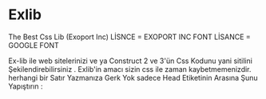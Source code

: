 # Exlib
The Best Css Lib (Exoport Inc)
LİSNCE = EXOPORT INC
FONT LİSANCE = GOOGLE FONT  

Ex-lib ile web sitelerinizi ve ya Construct 2 ve 3'ün Css Kodunu yani sitilini Şekilendirebilirsiniz . Exlib'in amacı sizin css ile zaman kaybetmemenizdir. herhangi bir Satır Yazmanıza Gerk Yok sadece Head Etiketinin Arasına Şunu Yapıştırın : 

<link rel="stylesheet" type="text/css" href="exlib"/>
